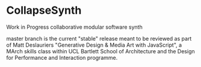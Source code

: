 # CollapseSynth
Work in Progress collaborative modular software synth

master branch is the current "stable" release meant to be reviewed as part of Matt Deslauriers "Generative Design & Media Art with JavaScript", a MArch skills class within UCL Bartlett School of Architecture and the Design for Performance and Interaction programme.
